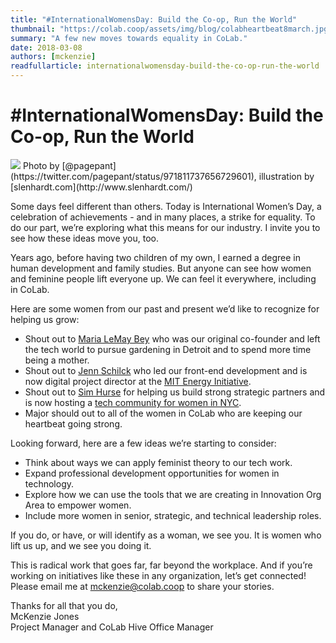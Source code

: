 ```yaml
---
title: "#InternationalWomensDay: Build the Co-op, Run the World"
thumbnail: "https://colab.coop/assets/img/blog/colabheartbeat8march.jpg"
summary: "A few new moves towards equality in CoLab."
date: 2018-03-08
authors: [mckenzie]
readfullarticle: internationalwomensday-build-the-co-op-run-the-world
---
```


# #InternationalWomensDay: Build the Co-op, Run the World

<img src="/assets/img/blog/colabheartbeat8march.jpg" class="center-element">
Photo by [@pagepant](https://twitter.com/pagepant/status/971811737656729601), illustration by [slenhardt.com](http://www.slenhardt.com/)

Some days feel different than others. Today is International Women’s Day, a celebration of achievements - and in many places, a strike for equality. To do our part, we’re exploring what this means for our industry. I invite you to see how these ideas move you, too.

Years ago, before having two children of my own, I earned a degree in human development and family studies. But anyone can see how women and feminine people lift everyone up. We can feel it everywhere, including in CoLab. 

Here are some women from our past and present we’d like to recognize for helping us grow:

* Shout out to [Maria LeMay Bey](https://www.facebook.com/teasso/about?lst=578114351%3A594875848%3A1520542458) who was our original co-founder and left the tech world to pursue gardening in Detroit and to spend more time being a mother.
* Shout out to [Jenn Schilck](https://www.linkedin.com/in/jennschlick/) who led our front-end development and is now digital project director at the [MIT Energy Initiative](https://energy.mit.edu/).
* Shout out to [Sim Hurse](https://www.linkedin.com/in/simonne-hurse-7278bb85/) for helping us build strong strategic partners and is now hosting a [tech community for women in NYC](http://www.techfest-club.com/).
* Major should out to all of the women in CoLab who are keeping our heartbeat going strong.

Looking forward, here are a few ideas we’re starting to consider:

* Think about ways we can apply feminist theory to our tech work.
* Expand professional development opportunities for women in technology.
* Explore how we can use the tools that we are creating in Innovation Org Area to empower women. 
* Include more women in senior, strategic, and technical leadership roles.

If you do, or have, or will identify as a woman, we see you. It is women who lift us up, and we see you doing it. 

This is radical work that goes far, far beyond the workplace. And if you’re working on initiatives like these in any organization, let’s get connected! Please email me at mckenzie@colab.coop to share your stories.

Thanks for all that you do,</br>
McKenzie Jones</br>
Project Manager and CoLab Hive Office Manager
